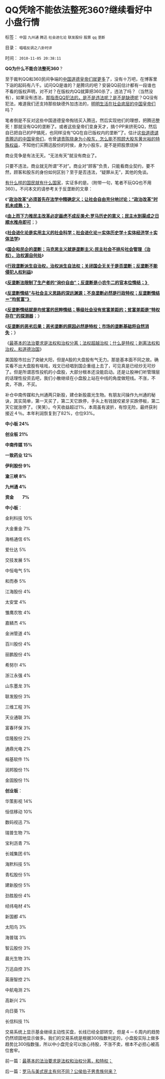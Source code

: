 # QQ凭啥不能依法整死360?继续看好中小盘行情

标签： `中国` `九州通` `腾迅` `社会进化论` `联发股份` `股票` `qq` `垄断` 

目录： `唱唱反调之八卦时评`

时间： `2010-11-05 20:38:11`

**QQ为什么不能合法整死360**？

至于裁判QQ和360民间争端的[中国道德皇帝们就更多](../../../2010/6/23/“讲道德者”最缺德.md)了，没有十万吧，在博客里下诣的起码有八千。试问QQ是谁的？是腾讯的吧？安装QQ前估计都有一段谁也不看的版权声明，对不对？在版权内QQ就算把360杀了，违法了吗？（当然没有），如果没有违法，[那指责QQ犯法的，是不是违法呢？是不是缺德呢](../../../2010/6/27/道德自省即为善，道德律人必为恶,道德标榜则为邪.md)？QQ没有犯法，难道我们还支持那些缺德外加违法的，[明明生活在社会底层的中国皇帝们](../../../2009/2/2/实例解剖极左的人格认知误区.md)吗？

笔者倒是不反对这些中国道德皇帝掏钱买入腾迅，然后实现他们的理想，把腾迅整死！那就没有QQ的垄断了。或者这些皇帝们变身天才，搞个PP来挤死QQ，然后自已把自已的PP搞死，也同样没有“QQ在自已版权内的垄断”了。估计这[些道德谴责腾迅的中国皇帝们](../../../2010/8/26/刊登无良照《挟尸要价》涉嫌违法犯罪.md)，也曾[谴责陈晓身为小股东，怎么能不照顾大股东黄光裕的特殊权益](../../../2010/10/2/陈晓乍成了黄光裕的包衣？.md)，不知他们买腾迅股份的时侯，身为小股东，是不是把股票烧掉？

商业竞争是有法无天。“无法有天”就没有商业了。

只要不违法，商业就无所谓“不对”。商业对“顾客”负责，只能看商业契约，要不然，顾客和股东的身份如何区别？至于是否违法，“疑罪从无”，其他的免谈。

[有什么样的国民就有什么国家](../../../2010/3/4/培养白眼狼未必是不是好制度.md)，实证多的是。（附带一句，笔者不玩QQ也不用360）。不问本文的请参考关于反垄断的文章：

《“[**政治改革”必须首先在法学中精确定义；让社会自由充分地讨论；“政治改革”时机未成熟；》**](http://hi.baidu.com/darthchn/blog/item/7b542e0be41edc1095ca6ba6.html)

《[**由上而下力推民主改革必定画虎不成反类犬;罗马历史的意义；民主水到渠成之日顺水推舟即可**](../../../2010/11/3/政治改革千万不要冒进，否则会乱！.md)；》

《[**社会进化论是实用主义的社会科学；社会进化论＝实体历史学＋实体经济学＋实体法学**](../../../2010/11/2/社会进化论是实用科学.md)》

《[**国企和民企的垄断；马克思主义就是垄断主义;民主社会不排斥社会管理（治权），治权源自何处**](../../../2010/11/2/马克思主义就是“垄断主义”.md)》

《[**行政垄断派生自治权，治权派生自法权；关闭国企无关于是否垄断；反垄断不能侵犯人权利益**](../../../2010/11/2/“垄断是否合理”与“是否应干预垄断”.md)》

《[**反垄断法限制了生产者的“询价自由”；反垄断是小农牛二的官本位情结；》**](../../../2010/11/3/全世界的反垄断法都侵犯人权.md)

《[**反垄断情结”与社会主义思路的深远渊源；不良垄断必然是行政特权；反垄断情结＝“均贫富”》**](../../../2010/11/3/“反垄断情结”与社会主义思路的深远渊源.md)

《[**反垄断情结就是均贫富的民粹情结；等级社会没有贫富差距的；贫富差距是“特权存在”的探测器**](../../../2010/11/4/反垄断情结就是均贫富的民粹情结复贫富差距.md)；》

《[**反垄断的恶劣后果；恶劣垄断的原因必然是特权；市场的垄断基础将自然消失**](../../../2010/11/3/“反垄断情结”与社会主义思路的深远渊源.md)；》

《[最基本的法治要求是法权和治权分离；法权超越治权；什么是特权；剥离法权和治权，和道德治国](../../../2010/11/4/最基本的法治要求是法权和治权分离，和特权；.md)》

美国股市拉出了突破大阳，但是A股的大盘股有气无力。那是基本面不同之故。确实看不出大盘股有啥戏，戏文已经唱到国企重组上去了，可见真是已经炒无可炒了。但是所谓恶性投机的小盘股，大部分根本还没能启动。还是让股神们听管理层的话理性投资去吧，我们小散继续在小盘股上站在中线的角度做短线。不涨，不卖，不跌，不买。

补仓中南传媒和九州通两只新股，建仓新股晨光生物。有朋友问操作九州通的秘诀，其实简单，第一天买了，第二天它跌停，手头上有钱就咬紧牙买跌停板，第二天它就涨停了。（笑笑）。今天收益超过1%，本周虽有波折，有惊无险，最终获利接近４％。本年利润恢复到了82%，仓位93%。

**中小板 24%**

**创业板 21%**

**中南传媒 15%**

**一致药业 12%**

**伊利股份 9%**

**渝三峡 8%**

**九州通 4%**

**资金　　7%**

**中小板**：

金利科技 10%

大金重金 7%

海格通信 6%

爱仕达 5%

交技发展 5%

中恒电气 5%

和而泰 5%

江海股份 4%

太安堂 4%

雏鹰农牧 4%

嘉鳞杰 4%

金洲管道 4%

百川股份 4%

丽鹏股份 4%

希努尔 4%

浙江永强 4%

山东墨龙 3%

联发股份 3%

三维工程 3%

天业通联 3%

富春环保 3%

佳隆股份 2%

通鼎光电 2%

榕基软件 1%

润邦股份 1%

金固股份 1%

**创业板**：

华策影视 14%

恒信移动 10%

数码视迅 7%

瑞普生物 7%

宝利沥青 7%

长城集团 6%

海黓科技 5%

青松股份 5%

建新股份 5%

劲胜股份 4%

经纬电材 4%

新国都 4%

太阳鸟 3%

海普瑞 3%

智云股份 3%

晨光生物 3%

万迅自控 3%

英唐智控 2%

中航电测 2%

高新兴 2%

向日葵 1%

长信科技 1%

交易系统上显示基金继续主动性买盘，长线已经全部转空，但是４－６周内的趋势仍然顽固地显示做多。我们的交易系统是根据300指数判定的，小盘股实际上做多趋势比300指数强，所以中小盘完全可以放心持股，不涨不卖，根本不必担心被高位套牢。



前一篇：[最基本的法治要求是法权和治权分离，和特权；](../../../2010/11/4/最基本的法治要求是法权和治权分离，和特权；.md)

后一篇：[罗马与美式民主有何不同？公侯伯子男贵族何来？](../../../2010/11/5/罗马与美式民主有何不同？公侯伯子男贵族何来？.md)
